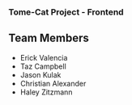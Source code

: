 ### Tome-Cat Project - Frontend

## Team Members
- Erick Valencia
- Taz Campbell
- Jason Kulak
- Christian Alexander
- Haley Zitzmann 
